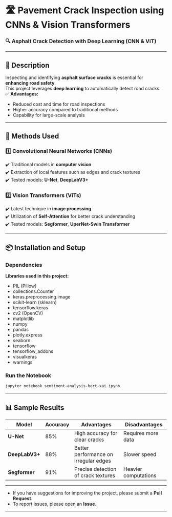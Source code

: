# 🛣 Pavement Crack Inspection using CNNs & Vision Transformers  
### 🔍 Asphalt Crack Detection with Deep Learning (CNN & ViT)  
---

## 📌 Description   
Inspecting and identifying **asphalt surface cracks** is essential for **enhancing road safety**.  
This project leverages **deep learning** to automatically detect road cracks.  
✅ **Advantages:**  
- Reduced cost and time for road inspections  
- Higher accuracy compared to traditional methods  
- Capability for large-scale analysis  

---

## 📌 Methods Used  

### 1️⃣ **Convolutional Neural Networks (CNNs)**  
✔️ Traditional models in **computer vision**  
✔️ Extraction of local features such as edges and crack textures  
✔️ Tested models: **U-Net**, **DeepLabV3+**  

### 2️⃣ **Vision Transformers (ViTs)**  
✔️ Latest technique in **image processing**  
✔️ Utilization of **Self-Attention** for better crack understanding  
✔️ Tested models: **Segformer**, **UperNet-Swin Transformer**  

---

## 📦 Installation and Setup  

### Dependencies  
**Libraries used in this project:** 
- PIL (Pillow) 
- collections.Counter  
- keras.preprocessing.image 
- scikit-learn (sklearn)  
- tensorflow.keras   
- cv2 (OpenCV) 
- matplotlib 
- numpy 
- pandas  
- plotly.express  
- seaborn 
- tensorflow  
- tensorflow_addons 
- visualkeras 
- warnings  


### Run the Notebook  
```bash
jupyter notebook sentiment-analysis-bert-xai.ipynb
```
---

## 📊 Sample Results  

| Model | Accuracy | Advantages | Disadvantages |
|------|------------|---------|---------|
| **U-Net** | 85% | High accuracy for clear cracks | Requires more data |
| **DeepLabV3+** | 88% | Better performance on irregular edges | Slower speed |
| **Segformer** | 91% | Precise detection of crack textures | Heavier computations |

---


- If you have suggestions for improving the project, please submit a **Pull Request**.  
- To report issues, please open an **Issue**.  

---

